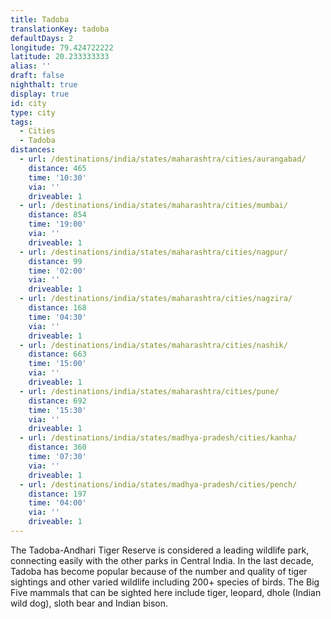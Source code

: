 ```yaml
---
title: Tadoba
translationKey: tadoba
defaultDays: 2
longitude: 79.424722222
latitude: 20.233333333
alias: ''
draft: false
nighthalt: true
display: true
id: city
type: city
tags:
  - Cities
  - Tadoba
distances:
  - url: /destinations/india/states/maharashtra/cities/aurangabad/
    distance: 465
    time: '10:30'
    via: ''
    driveable: 1
  - url: /destinations/india/states/maharashtra/cities/mumbai/
    distance: 854
    time: '19:00'
    via: ''
    driveable: 1
  - url: /destinations/india/states/maharashtra/cities/nagpur/
    distance: 99
    time: '02:00'
    via: ''
    driveable: 1
  - url: /destinations/india/states/maharashtra/cities/nagzira/
    distance: 168
    time: '04:30'
    via: ''
    driveable: 1
  - url: /destinations/india/states/maharashtra/cities/nashik/
    distance: 663
    time: '15:00'
    via: ''
    driveable: 1
  - url: /destinations/india/states/maharashtra/cities/pune/
    distance: 692
    time: '15:30'
    via: ''
    driveable: 1
  - url: /destinations/india/states/madhya-pradesh/cities/kanha/
    distance: 360
    time: '07:30'
    via: ''
    driveable: 1
  - url: /destinations/india/states/madhya-pradesh/cities/pench/
    distance: 197
    time: '04:00'
    via: ''
    driveable: 1
---
```

























































The Tadoba-Andhari Tiger Reserve is considered a leading wildlife park, connecting easily with the other parks in Central India. In the last decade, Tadoba has become popular because of the number and quality of tiger sightings and other varied wildlife including 200+ species of birds. The Big Five mammals that can be sighted here include tiger, leopard, dhole (Indian wild dog), sloth bear and Indian bison.